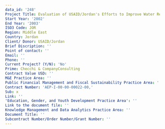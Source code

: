 ```yaml
---
data_id: '248'
Project Title: Evaluation of USAID/Jordan's Efforts to Improve Water Resources Management
Start Year: '2002'
End Year: '2003'
ISO3 Code: JOR
Region: Middle East
Country: Jordan
Client/ Donor: USAID/Jordan
Brief Discription: ''
Point of contact: ''
Email: ''
Phone: ''
Current Project? (Y/N): 'No'
Prime: Checchi & CompanyConsulting
Contract Value USD: ''
M&E Practice Area: ''
Public Financial Management and Fiscal Sustainability Practice Area: ''
Contract Number: 'AEP-I-00-00-00022-00,'
Sub: x
Link: ''
'Education, Gender, and Youth Development Practice Area': ''
Link to the document file: ''
Knowledge Management and Data Analytics Practice Area: ''
Document Title: ''
Subcontract Number/Order Number/Grant Number: ''
---
```

